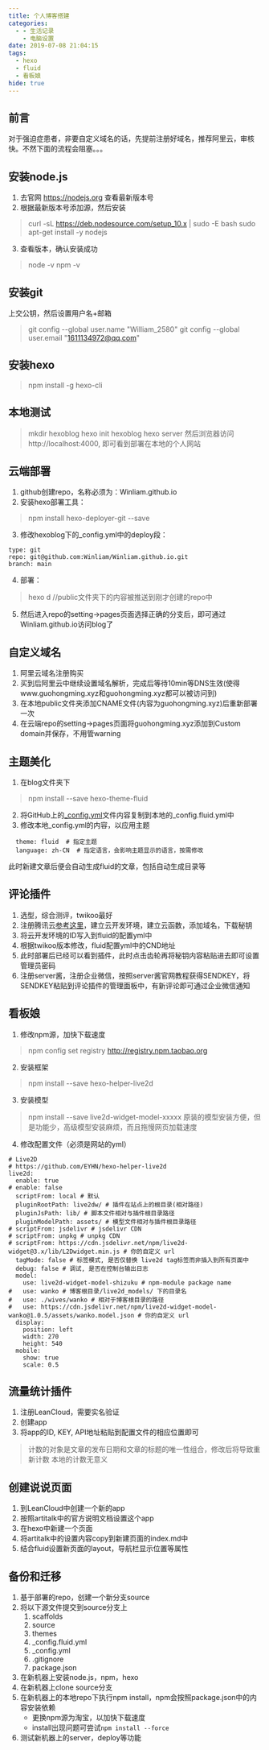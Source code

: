 ```yaml
---
title: 个人博客搭建
categories:
  - - 生活记录
    - 电脑设置
date: 2019-07-08 21:04:15
tags:
  - hexo
  - fluid
  - 看板娘
hide: true
---
```

## 前言
对于强迫症患者，非要自定义域名的话，先提前注册好域名，推荐阿里云，审核快。不然下面的流程会阻塞。。。

## 安装node.js
1. 去官网 https://nodejs.org 查看最新版本号
2. 根据最新版本号添加源，然后安装
>curl -sL https://deb.nodesource.com/setup_10.x | sudo -E bash
>sudo apt-get install -y nodejs<br>
3. 查看版本，确认安装成功
>node -v
>npm -v

## 安装git
上交公钥，然后设置用户名+邮箱
>git config --global user.name "William_2580"
>git config --global user.email "1611134972@qq.com"

## 安装hexo
>npm install -g hexo-cli

## 本地测试
>mkdir hexoblog
>hexo init hexoblog
>hexo server
然后浏览器访问http://localhost:4000, 即可看到部署在本地的个人网站

## 云端部署
1. github创建repo，名称必须为：Winliam.github.io
2. 安装hexo部署工具：
>npm install hexo-deployer-git --save
3. 修改hexoblog下的_config.yml中的deploy段：
```
type: git
repo: git@github.com:Winliam/Winliam.github.io.git
branch: main
```
4. 部署：
>hexo d //public文件夹下的内容被推送到刚才创建的repo中
5. 然后进入repo的setting->pages页面选择正确的分支后，即可通过Winliam.github.io访问blog了

## 自定义域名
1. 阿里云域名注册购买
2. 买到后阿里云中继续设置域名解析，完成后等待10min等DNS生效(使得www.guohongming.xyz和guohongming.xyz都可以被访问到)
3. 在本地public文件夹添加CNAME文件(内容为guohongming.xyz)后重新部署一次
4. 在云端repo的setting->pages页面将guohongming.xyz添加到Custom domain并保存，不用管warning

## 主题美化
  1. 在blog文件夹下
  >npm install --save hexo-theme-fluid
  2. 将GitHub上的[_config.yml](https://github.com/fluid-dev/hexo-theme-fluid/blob/master/_config.yml)文件内容复制到本地的_config.fluid.yml中 
  3. 修改本地_config.yml的内容，以应用主题

  ```
	theme: fluid  # 指定主题
	language: zh-CN  # 指定语言，会影响主题显示的语言，按需修改
  ```

此时新建文章后便会自动生成fluid的文章，包括自动生成目录等

## 评论插件
  1. 选型，综合测评，twikoo最好
  2. 注册腾讯云[参考这里](https://blog.zhheo.com/p/2e6bbbd0.html)，建立云开发环境，建立云函数，添加域名，下载秘钥
  3. 将云开发环境的ID写入到fluid的配置yml中
  4. 根据twikoo版本修改，fluid配置yml中的CND地址
  5. 此时部署后已经可以看到插件，此时点击齿轮再将秘钥内容粘贴进去即可设置管理员密码
  6. 注册server酱，注册企业微信，按照server酱官网教程获得SENDKEY，将SENDKEY粘贴到评论插件的管理面板中，有新评论即可通过企业微信通知

## 看板娘
1. 修改npm源，加快下载速度
  > npm config set registry http://registry.npm.taobao.org
2. 安装框架
  > npm install --save hexo-helper-live2d
3. 安装模型
  > npm install --save live2d-widget-model-xxxxx
  > 原装的模型安装方便，但是功能少，高级模型安装麻烦，而且拖慢网页加载速度
4. 修改配置文件（必须是网站的yml）
```
# Live2D
# https://github.com/EYHN/hexo-helper-live2d
live2d:
  enable: true
# enable: false
  scriptFrom: local # 默认
  pluginRootPath: live2dw/ # 插件在站点上的根目录(相对路径)
  pluginJsPath: lib/ # 脚本文件相对与插件根目录路径
  pluginModelPath: assets/ # 模型文件相对与插件根目录路径
# scriptFrom: jsdelivr # jsdelivr CDN
# scriptFrom: unpkg # unpkg CDN
# scriptFrom: https://cdn.jsdelivr.net/npm/live2d-widget@3.x/lib/L2Dwidget.min.js # 你的自定义 url
  tagMode: false # 标签模式, 是否仅替换 live2d tag标签而非插入到所有页面中
  debug: false # 调试, 是否在控制台输出日志
  model:
    use: live2d-widget-model-shizuku # npm-module package name
#   use: wanko # 博客根目录/live2d_models/ 下的目录名
#   use: ./wives/wanko # 相对于博客根目录的路径
#   use: https://cdn.jsdelivr.net/npm/live2d-widget-model-wanko@1.0.5/assets/wanko.model.json # 你的自定义 url
  display:
    position: left
    width: 270
    height: 540
  mobile:
    show: true
    scale: 0.5
```

## 流量统计插件
1. 注册LeanCloud，需要实名验证
2. 创建app
3. 将app的ID, KEY, API地址粘贴到配置文件的相应位置即可
> 计数的对象是文章的发布日期和文章的标题的唯一性组合，修改后将导致重新计数
> 本地的计数无意义

## 创建说说页面
1. 到LeanCloud中创建一个新的app
2. 按照artitalk中的官方说明文档设置这个app
3. 在hexo中新建一个页面
4. 将artitalk中的设置内容copy到新建页面的index.md中
5. 结合fluid设置新页面的layout，导航栏显示位置等属性

## 备份和迁移
1. 基于部署的repo，创建一个新分支source
2. 将以下源文件提交到source分支上
   1. scaffolds
   2. source
   3. themes
   4. _config.fluid.yml
   5. _config.yml
   6. .gitignore
   7. package.json
3. 在新机器上安装node.js，npm，hexo
4. 在新机器上clone source分支
5. 在新机器上的本地repo下执行npm install，npm会按照package.json中的内容安装依赖
   - 更换npm源为淘宝，以加快下载速度
   - install出现问题可尝试`npm install --force`
6. 测试新机器上的server，deploy等功能
